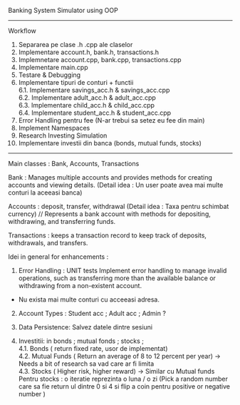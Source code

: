 Banking System Simulator using OOP 

---

Workflow 

1. Separarea pe clase .h .cpp ale claselor  
2. Implementare account.h, bank.h, transactions.h 
3. Implemnetare account.cpp, bank.cpp, transactions.cpp
4. Implementare main.cpp 
5. Testare & Debugging
6. Implementare tipuri de conturi + functii\
    6.1. Implementare savings_acc.h & savings_acc.cpp\
	6.2. Implementare adult_acc.h & adult_acc.cpp\
	6.3. Implementare child_acc.h & child_acc.cpp\
	6.4. Implementare student_acc.h & student_acc.cpp
7. Error Handling pentru fee (N-ar trebui sa setez eu fee din main)
8. Implement Namespaces 
9. Research Investing Simulation 
10. Implementare investii din banca (bonds, mutual funds, stocks)

---

Main classes : Bank, Accounts, Transactions 

Bank : Manages multiple accounts and provides methods for creating accounts and viewing details. 
(Detail idea : Un user poate avea mai multe conturi la aceeasi banca)

Accounts :  deposit, transfer, withdrawal (Detail idea : Taxa pentru schimbat currency)
// Represents a bank account with methods for depositing, withdrawing, and transferring funds. 

Transactions : keeps a transaction record to keep track of deposits, withdrawals, and transfers. 

Idei in general for enhancements :

1. Error Handling : UNIT tests 
Implement error handling to manage invalid operations, 
such as transferring more than the available balance 
or withdrawing from a non-existent account.

+ Nu exista mai multe conturi cu acceeasi adresa. 

2. Account Types : Student acc ; Adult acc ; Admin ? 

3. Data Persistence: Salvez datele dintre sesiuni 

4. Investitii:  in bonds ; mutual fonds ; stocks ; \
	4.1. Bonds ( return fixed rate, usor de implementat) \
	4.2. Mutual Funds ( Return an average of 8 to 12 percent per year) -> Needs a bit of research sa vad care ar fi limita \
	4.3. Stocks ( Higher risk, higher reward) -> Similar cu Mutual funds \
	Pentru stocks : o iteratie reprezinta o luna / o zi 
(Pick a random number care sa fie return ul dintre 0 si 4 si flip a coin pentru positive or negative number )
